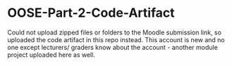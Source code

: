 # OOSE-Part-2-Code-Artifact
Could not upload zipped files or folders to the Moodle submission link, so uploaded the code artifact in this repo instead. This account is new and no one except lecturers/ graders know about the account - another module project uploaded here as well.
